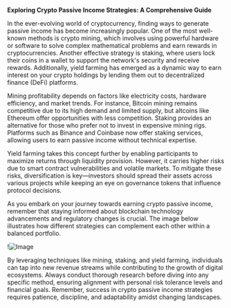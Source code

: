 **Exploring Crypto Passive Income Strategies: A Comprehensive Guide**

In the ever-evolving world of cryptocurrency, finding ways to generate passive income has become increasingly popular. One of the most well-known methods is crypto mining, which involves using powerful hardware or software to solve complex mathematical problems and earn rewards in cryptocurrencies. Another effective strategy is staking, where users lock their coins in a wallet to support the network's security and receive rewards. Additionally, yield farming has emerged as a dynamic way to earn interest on your crypto holdings by lending them out to decentralized finance (DeFi) platforms.

Mining profitability depends on factors like electricity costs, hardware efficiency, and market trends. For instance, Bitcoin mining remains competitive due to its high demand and limited supply, but altcoins like Ethereum offer opportunities with less competition. Staking provides an alternative for those who prefer not to invest in expensive mining rigs. Platforms such as Binance and Coinbase now offer staking services, allowing users to earn passive income without technical expertise.

Yield farming takes this concept further by enabling participants to maximize returns through liquidity provision. However, it carries higher risks due to smart contract vulnerabilities and volatile markets. To mitigate these risks, diversification is key—investors should spread their assets across various projects while keeping an eye on governance tokens that influence protocol decisions.

As you embark on your journey towards earning crypto passive income, remember that staying informed about blockchain technology advancements and regulatory changes is crucial. The image below illustrates how different strategies can complement each other within a balanced portfolio.

!![Image](https://github.com/user-attachments/assets/590b50a7-4459-4e76-8a31-559aed223621)

By leveraging techniques like mining, staking, and yield farming, individuals can tap into new revenue streams while contributing to the growth of digital ecosystems. Always conduct thorough research before diving into any specific method, ensuring alignment with personal risk tolerance levels and financial goals. Remember, success in crypto passive income strategies requires patience, discipline, and adaptability amidst changing landscapes.